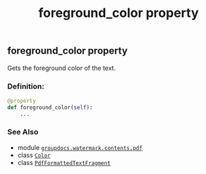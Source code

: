 ﻿---
title: foreground_color property
second_title: GroupDocs.Watermark for Python via .NET API References
description: 
type: docs
url: /python-net/groupdocs.watermark.contents.pdf/pdfformattedtextfragment/foreground_color/
is_root: false
weight: 50
---

## foreground_color property


Gets the foreground color of the text.
### Definition:
```python
@property
def foreground_color(self):
    ...
```

### See Also
* module [`groupdocs.watermark.contents.pdf`](../../)
* class [`Color`](/watermark/python-net/groupdocs.watermark.watermarks/color)
* class [`PdfFormattedTextFragment`](/watermark/python-net/groupdocs.watermark.contents.pdf/pdfformattedtextfragment)
